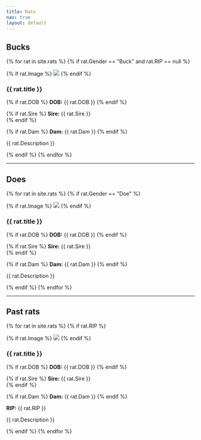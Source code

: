 ```yaml
---
title: Rats
nav: true
layout: default
---
```


<h2>Bucks</h2>

{% for rat in site.rats %}
{% if rat.Gender == "Buck" and rat.RIP == null %}

<div class="rat">


{% if rat.Image %}
<img src="{{ rat.Image }}" />
{% endif %}

<div>

<h3>{{ rat.title }}</h3>

{% if rat.DOB %}
<strong>DOB:</strong> {{ rat.DOB }}
{% endif %}

{% if rat.Sire %}
<strong>Sire:</strong> {{ rat.Sire }}<br />
{% endif %}

{% if rat.Dam %}
<strong>Dam:</strong> {{ rat.Dam }}
{% endif %}

<p>{{ rat.Description }}</p>

</div>

</div>

{% endif %}
{% endfor %}

<hr />

<h2>Does</h2>

{% for rat in site.rats %}
{% if rat.Gender == "Doe" %}

<div class="rat">


{% if rat.Image %}
<img src="{{ rat.Image }}" />
{% endif %}

<div>

<h3>{{ rat.title }}</h3>

{% if rat.DOB %}
<strong>DOB:</strong> {{ rat.DOB }}
{% endif %}

{% if rat.Sire %}
<strong>Sire:</strong> {{ rat.Sire }}<br />
{% endif %}

{% if rat.Dam %}
<strong>Dam:</strong> {{ rat.Dam }}
{% endif %}

<p>{{ rat.Description }}</p>

</div>

</div>

{% endif %}
{% endfor %}

<hr />

<h2>Past rats</h2>

{% for rat in site.rats %}
{% if rat.RIP %}

<div class="rat">


{% if rat.Image %}
<img src="{{ rat.Image }}" />
{% endif %}

<div>

<h3>{{ rat.title }}</h3>

{% if rat.DOB %}
<strong>DOB:</strong> {{ rat.DOB }}
{% endif %}

{% if rat.Sire %}
<strong>Sire:</strong> {{ rat.Sire }}<br />
{% endif %}

{% if rat.Dam %}
<strong>Dam:</strong> {{ rat.Dam }}
{% endif %}

<strong>RIP:</strong> {{ rat.RIP }}<br />

<p>{{ rat.Description }}</p>

</div>

</div>

{% endif %}
{% endfor %}